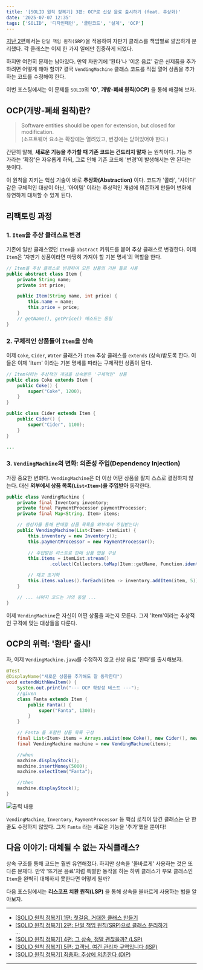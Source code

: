 ```yaml
---
title: '[SOLID 원칙 정복기] 3편: OCP로 신상 음료 출시하기 (feat. 추상화)'
date: '2025-07-07 12:35'
tags: ['SOLID', '디자인패턴', '클린코드', '설계', 'OCP']
---
```


[지난 2편](https://yseek.github.io/yun-blog/posts/solid-vending-machine-2)에서는 `단일 책임 원칙(SRP)`을 적용하여 자판기 클래스를 책임별로 깔끔하게 분리했다. 각 클래스는 이제 한 가지 일에만 집중하게 되었다.

하지만 여전히 문제는 남아있다. 만약 자판기에 '환타'나 '이온 음료' 같은 신제품을 추가하려면 어떻게 해야 할까? 결국 `VendingMachine` 클래스 코드를 직접 열어 상품을 추가하는 코드를 수정해야 한다.

이번 포스팅에서는 이 문제를 `SOLID`의 __'O'__, __개방-폐쇄 원칙(OCP)__ 을 통해 해결해 보자.

## OCP(개방-폐쇄 원칙)란?

> Software entities should be open for extension, but closed for modification.  
> (소프트웨어 요소는 확장에는 열려있고, 변경에는 닫혀있어야 한다.)

간단히 말해, __새로운 기능을 추가할 때 기존 코드는 건드리지 말자__ 는 원칙이다. 기능 추가라는 '확장'은 자유롭게 하되, 그로 인해 기존 코드에 '변경'이 발생해서는 안 된다는 뜻이다.

이 원칙을 지키는 핵심 기술이 바로 __추상화(Abstraction)__ 이다. 코드가 '콜라', '사이다' 같은 구체적인 대상이 아닌, '아이템' 이라는 추상적인 개념에 의존하게 만들어 변화에 유연하게 대처할 수 있게 된다.

## 리팩토링 과정

### 1. `Item`을 추상 클래스로 변경

기존에 일반 클래스였던 `Item`을 `abstract` 키워드를 붙여 추상 클래스로 변경한다. 이제 `Item`은 '자판기 상품이라면 마땅히 가져야 할 기본 명세'의 역할을 한다.

```java
// Item을 추상 클래스로 변경하여 모든 상품의 기본 틀로 사용
public abstract class Item {
    private String name;
    private int price;

    public Item(String name, int price) {
        this.name = name;
        this.price = price;
    }
    // getName(), getPrice() 메소드는 동일
}
```

### 2. 구체적인 상품들이 `Item`을 상속

이제 `Coke`, `Cider`, `Water` 클래스가 `Item` 추상 클래스를 `extends` (상속)받도록 한다. 이들은 이제 'Item' 이라는 기본 명세를 따라는 구체적인 상품이 된다.

```java
// Item이라는 추상적인 개념을 상속받은 '구체적인' 상품
public class Coke extends Item {
    public Coke() {
        super("Coke", 1200);
    }
}

public class Cider extends Item {
    public Cider() {
        super("Cider", 1100);
    }
}

...
```

### 3. `VendingMachine`의 변화: 의존성 주입(Dependency Injection)

가장 중요한 변화다. `VendingMachine`은 더 이상 어떤 상품을 팔지 스스로 결정하지 않는다. 대신 __외부에서 상품 목록(`List<Item>`)을 주입받아__ 동작한다.

```java
public class VendingMachine {
    private final Inventory inventory;
    private final PaymentProcessor paymentProcessor;
    private final Map<String, Item> items;

    // 생성자를 통해 판매할 상품 목록을 외부에서 주입받는다!
    public VendingMachine(List<Item> itemList) {
        this.inventory = new Inventory();
        this.paymentProcessor = new PaymentProcessor();
        
        // 주입받은 리스트로 판매 상품 맵을 구성
        this.items = itemList.stream()
                .collect(Collectors.toMap(Item::getName, Function.identity()));

        // 재고 초기화
        this.items.values().forEach(item -> inventory.addItem(item, 5));
    }

    // ... 나머지 코드는 거의 동일 ...
}
```

이제 `VendingMachine`은 자신이 어떤 상품을 파는지 모른다. 그저 'Item'이라는 추상적인 규격에 맞는 대상들을 다룬다.

## OCP의 위력: '환타' 출시!

자, 이제 `VendingMachine.java`를 수정하지 않고 신상 음료 '환타'를 출시해보자.

```java
@Test
@DisplayName("새로운 상품을 추가해도 잘 동작한다")
void extendWithNewItem() {
    System.out.println("--- OCP 확장성 테스트 ---");
    //given
    class Fanta extends Item {
        public Fanta() {
            super("Fanta", 1300);
        }
    }

    // Fanta 를 포함한 상품 목록 구성
    final List<Item> items = Arrays.asList(new Coke(), new Cider(), new Fanta());
    final VendingMachine machine = new VendingMachine(items);

    //when
    machine.displayStock();
    machine.insertMoney(5000);
    machine.selectItem("Fanta");

    //then
    machine.displayStock();
}
```

![출력 내용](../images/solid-vending-machine-3/vending-machine-3-1.png)

`VendingMachine`, `Inventory`, `PaymentProcessor` 등 핵심 로직이 담긴 클래스는 단 한 줄도 수정하지 않았다. 그저 `Fanta` 라는 새로운 기능을 '추가'했을 뿐이다!

## 다음 이야기: 대체될 수 없는 자식클래스?

상속 구조를 통해 코드는 훨씬 유연해졌다. 하지만 상속을 '올바르게' 사용하는 것은 또 다른 문제다. 만약 '뜨거운 음료'처럼 특별한 동작을 하는 하위 클래스가 부모 클래스인 `Item`을 완벽히 대체하지 못한다면 어떻게 될까?

다음 포스팅에서는 __리스코프 치환 원칙(LSP)__ 을 통해 상속을 올바르게 사용하는 법을 알아보자.

---
- [[SOLID 원칙 정복기] 1편: 첫걸음, 거대한 클래스 만들기](https://yseek.github.io/yun-blog/posts/solid-vending-machine-1)
- [[SOLID 원칙 정복기] 2편: 단일 책임 원칙(SRP)으로 클래스 분리하기](https://yseek.github.io/yun-blog/posts/solid-vending-machine-2)  
...
- [[SOLID 원칙 정복기] 4편: 그 상속, 정말 괜찮을까? (LSP)](https://yseek.github.io/yun-blog/posts/solid-vending-machine-4)
- [[SOLID 원칙 정복기] 5편: 고객님, 여긴 관리자 구역입니다 (ISP)](https://yseek.github.io/yun-blog/posts/solid-vending-machine-5)
- [[SOLID 원칙 정복기] 최종화: 추상에 의존한다 (DIP)](https://yseek.github.io/yun-blog/posts/solid-vending-machine-6)
---